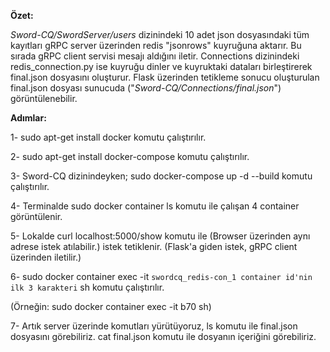 **Özet:**

_Sword-CQ/SwordServer/users_ dizinindeki 10 adet json dosyasındaki tüm kayıtları gRPC server üzerinden redis "jsonrows" kuyruğuna aktarır. 
Bu sırada gRPC client servisi mesajı aldığını iletir. Connections dizinindeki redis_connection.py ise kuyruğu dinler ve 
kuyruktaki dataları birleştirerek final.json dosyasını oluşturur. Flask üzerinden tetikleme sonucu oluşturulan 
final.json dosyası sunucuda 
("_Sword-CQ/Connections/final.json_") görüntülenebilir.

**Adımlar:**

1- sudo apt-get install docker komutu çalıştırılır.

2- sudo apt-get install docker-compose komutu çalıştırılır.

3- Sword-CQ dizinindeyken; sudo docker-compose up -d --build komutu çalıştırılır.

4- Terminalde sudo docker container ls komutu ile çalışan 4 container görüntülenir.

5- Lokalde curl localhost:5000/show komutu ile (Browser üzerinden aynı adrese istek atılabilir.) istek tetiklenir. (Flask'a giden istek, gRPC client üzerinden iletilir.)

6- sudo docker container exec -it `swordcq_redis-con_1 container id'nin ilk 3 karakteri` sh komutu çalıştırılır.

(Örneğin: sudo docker container exec -it b70 sh)

7- Artık server üzerinde komutları yürütüyoruz, ls komutu ile final.json dosyasını görebiliriz. cat final.json komutu
ile dosyanın içeriğini görebiliriz.
